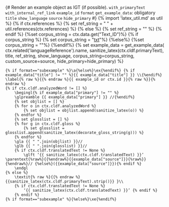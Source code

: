 {# 
  Render an example object as IGT (if possible). 
  `with_primaryText`
  `with_internal_ref_link`
  `example_id`
  `format`
  `get_example_data`: obligatory
  `title`
  `show_language`
  `source`
  `hide_primary`
#}
{% import 'latex_util.md' as util %}
{% if ctx.references %}
{% set ref_string = " " + util.references(ctx.references) %}
{% else %}
{% set ref_string = "" %}
{% endif %}
{%set corpus_string = ctx.data.get("Text_ID")%}
{% if corpus_string %}
{% set corpus_string = "[txt]("+corpus_string+")"%}
{%else%}
{%set corpus_string = ""%}
{%endif%}
{% set example_data = get_example_data(
    ctx.related('languageReference').name,
    sanitize_latex(ctx.cldf.primaryText),
    title,
    ref_string,
    show_language,
    corpus_string=corpus_string,
    custom_source=source,
    hide_primary=hide_primary) %}
```{=latex}
{% if format=="subexample" %}\a{%else%}\ex{%endif%} {% if example_data["title"] != "" %}{{ example_data["title"] }} \\{%endif%}
\label{% raw %}{{% endraw %}{{ example_id or ctx.id }}{% raw %}}{% endraw %}
{% if ctx.cldf.analyzedWord != [] %}
    \begingl{% if example_data["primary"] != "" %}
    \glpreamble {{ example_data["primary"] }} //{%endif%}
    {% set objlist = [] %}
    {% for o in ctx.cldf.analyzedWord %}
        {% set objlist = objlist.append(sanitize_latex(o)) %}
    {% endfor %}
    {% set glosslist = [] %}
    {% for g in ctx.cldf.gloss %}
        {% set glosslist = glosslist.append(sanitize_latex(decorate_gloss_string(g))) %}
    {% endfor %}
    \gla {{ " ".join(objlist) }}//
    \glb {{ " ".join(glosslist) }}//
    {% if ctx.cldf.translatedText != None %}
        \glft ‘{{ sanitize_latex(ctx.cldf.translatedText) }}’ \parentext{%raw%}{{%endraw%}{{example_data["source"]}}{%raw%}}{%endraw%}// {%else%}({{example_data["source"]}}){% endif %} 
    \endgl 
{% else %}
    \textit{% raw %}{{% endraw %}{{sanitize_latex(ctx.cldf.primaryText).strip()}} }\\
    {% if ctx.cldf.translatedText != None %}
        ‘{{ sanitize_latex(ctx.cldf.translatedText) }}’ {% endif %}
    {% endif %}
{% if format=="subexample" %}{%else%}\xe{%endif%}

```